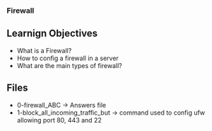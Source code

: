 ### Firewall

## Learnign Objectives
- What is a Firewall?
- How to config a firewall in a server
- What are the main types of firewall?

## Files
- 0-firewall_ABC -> Answers file
- 1-block_all_incoming_traffic_but -> command used to config ufw allowing port 80, 443 and 22
